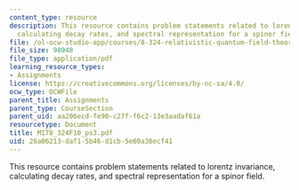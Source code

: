 ```yaml
---
content_type: resource
description: This resource contains problem statements related to lorentz invariance,
  calculating decay rates, and spectral representation for a spinor field.
file: /ol-ocw-studio-app/courses/8-324-relativistic-quantum-field-theory-ii-fall-2010/26a06213daf15b46d1cb5e60a36ecf41_MIT8_324F10_ps3.pdf
file_size: 98948
file_type: application/pdf
learning_resource_types:
- Assignments
license: https://creativecommons.org/licenses/by-nc-sa/4.0/
ocw_type: OCWFile
parent_title: Assignments
parent_type: CourseSection
parent_uid: aa206ecd-fe90-c27f-f6c2-13e3aadaf61a
resourcetype: Document
title: MIT8_324F10_ps3.pdf
uid: 26a06213-daf1-5b46-d1cb-5e60a36ecf41
---
```

This resource contains problem statements related to lorentz invariance, calculating decay rates, and spectral representation for a spinor field.